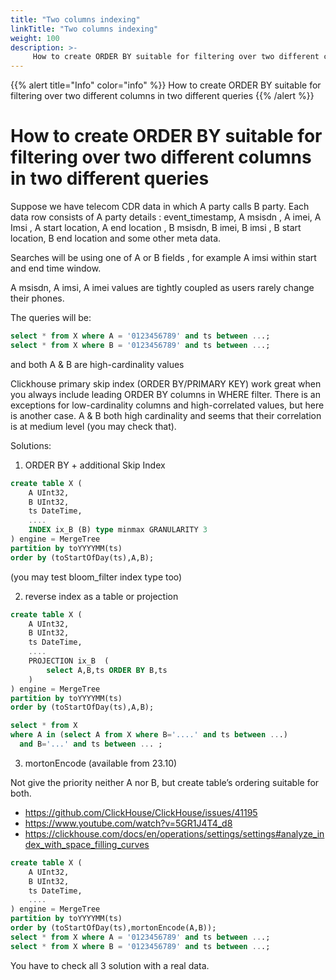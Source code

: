 ```yaml
---
title: "Two columns indexing"
linkTitle: "Two columns indexing"
weight: 100
description: >-
     How to create ORDER BY suitable for filtering over two different columns in two different queries
---
```


{{% alert title="Info" color="info" %}}
How to create ORDER BY suitable for filtering over two different columns in two different queries
{{% /alert %}}


# How to create ORDER BY suitable for filtering over two different columns in two different queries

Suppose we have telecom CDR data in which A party calls B party. Each data row consists of A party details : event_timestamp, A msisdn , A imei, A Imsi , A start location, A end location , B msisdn, B imei, B imsi , B start location, B end location and some other meta data.
 
Searches will be using one of A or B fields , for example A imsi within start and end time window.

A msisdn, A imsi, A imei values are tightly coupled as users rarely change their phones.
 

The queries will be:

```sql
select * from X where A = '0123456789' and ts between ...;
select * from X where B = '0123456789' and ts between ...;
```

and both A & B are high-cardinality values

Clickhouse primary skip index (ORDER BY/PRIMARY KEY)  work great when you always include leading ORDER BY columns in WHERE filter.  There is an exceptions for low-cardinality columns and high-correlated values, but here is another case.  A & B both high cardinality and seems that their correlation is at medium level (you may check that).

Solutions:

1. ORDER BY + additional Skip Index

```sql
create table X (
    A UInt32,
    B UInt32,
    ts DateTime,
    ....
    INDEX ix_B (B) type minmax GRANULARITY 3
) engine = MergeTree
partition by toYYYYMM(ts)
order by (toStartOfDay(ts),A,B);
```

(you may test bloom_filter index type too)

2. reverse index as a table or projection

```sql
create table X (
    A UInt32,
    B UInt32,
    ts DateTime,
    ....
    PROJECTION ix_B  (
        select A,B,ts ORDER BY B,ts
    )
) engine = MergeTree
partition by toYYYYMM(ts)
order by (toStartOfDay(ts),A,B);

select * from X 
where A in (select A from X where B='....' and ts between ...)
  and B='...' and ts between ... ;
```

3. mortonEncode (available from 23.10) 

Not give the priority neither A nor B, but create table’s ordering suitable for both.


 * https://github.com/ClickHouse/ClickHouse/issues/41195
 * https://www.youtube.com/watch?v=5GR1J4T4_d8
 * https://clickhouse.com/docs/en/operations/settings/settings#analyze_index_with_space_filling_curves

```sql
create table X (
    A UInt32,
    B UInt32,
    ts DateTime,
    ....
) engine = MergeTree
partition by toYYYYMM(ts)
order by (toStartOfDay(ts),mortonEncode(A,B));
select * from X where A = '0123456789' and ts between ...;
select * from X where B = '0123456789' and ts between ...;
```

You have to check all 3 solution with a real data.

